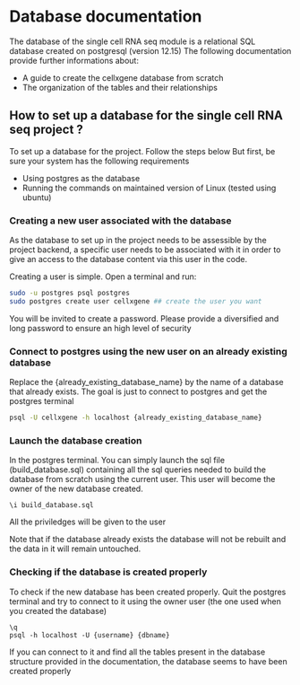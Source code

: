 # Database documentation

The database of the single cell RNA seq module is a relational SQL database created on postgresql (version 12.15)
The following documentation provide further informations about:

- A guide to create the cellxgene database from scratch
- The organization of the tables and their relationships

## How to set up a database for the single cell RNA seq project ?

To set up a database for the project. Follow the steps below
But first, be sure your system has the following requirements

- Using postgres as the database
- Running the commands on maintained version of Linux (tested using ubuntu)

### Creating a new user associated with the database

As the database to set up in the project needs to be assessible by the project
backend, a specific user needs to be associated with it in order to give an 
access to the database content via this user in the code.

Creating a user is simple. Open a terminal and run:

```bash
sudo -u postgres psql postgres
sudo postgres create user cellxgene ## create the user you want
```

You will be invited to create a password. Please provide a diversified and long
password to ensure an high level of security

### Connect to postgres using the new user on an already existing database

Replace the {already_existing_database_name} by the name of a database that 
already exists. The goal is just to connect to postgres and get the postgres
terminal

```bash
psql -U cellxgene -h localhost {already_existing_database_name}
```

### Launch the database creation 

In the postgres terminal. You can simply launch the sql file (build_database.sql) 
containing all the sql queries needed to build the database from scratch using 
the current user. This user will become the owner of the new database created.

```
\i build_database.sql
``` 

All the priviledges will be given to the user 

Note that if the database already exists the database will not be rebuilt and 
the data in it will remain untouched.

### Checking if the database is created properly

To check if the new database has been created properly. Quit the postgres terminal
and try to connect to it using the owner user (the one used when you created the 
database)

```
\q
psql -h localhost -U {username} {dbname}
```

If you can connect to it and find all the tables present in the database structure
provided in the documentation, the database seems to have been created properly
